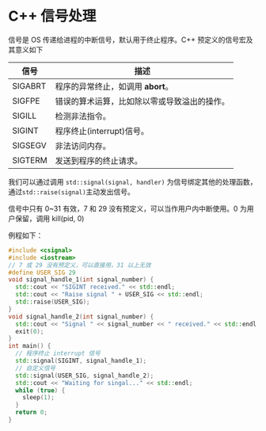 # C++ 信号处理

信号是 OS 传递给进程的中断信号，默认用于终止程序。C++ 预定义的信号宏及其意义如下

| 信号      | 描述                     |
| ------- | ---------------------- |
| SIGABRT | 程序的异常终止，如调用 **abort**。 |
| SIGFPE  | 错误的算术运算，比如除以零或导致溢出的操作。 |
| SIGILL  | 检测非法指令。                |
| SIGINT  | 程序终止(interrupt)信号。     |
| SIGSEGV | 非法访问内存。                |
| SIGTERM | 发送到程序的终止请求。            |

我们可以通过调用 `std::signal(signal, handler)` 为信号绑定其他的处理函数，通过`std::raise(signal)`主动发出信号。

信号中只有 0~31 有效，7 和 29 没有预定义，可以当作用户内中断使用。0 为用户保留，调用 kill(pid, 0)

例程如下：

```cpp
#include <csignal>
#include <iostream>
// 7 或 29 没有预定义，可以直接用，31 以上无效
#define USER_SIG 29
void signal_handle_1(int signal_number) {
  std::cout << "SIGINT received." << std::endl;
  std::cout << "Raise signal " + USER_SIG << std::endl;
  std::raise(USER_SIG);
}
void signal_handle_2(int signal_number) {
  std::cout << "Signal " << signal_number << " received." << std::endl;
  exit(0);
}
int main() {
  // 程序终止 interrupt 信号
  std::signal(SIGINT, signal_handle_1);
  // 自定义信号
  std::signal(USER_SIG, signal_handle_2);
  std::cout << "Waiting for singal..." << std::endl;
  while (true) {
    sleep(1);
  }
  return 0;
}
```
